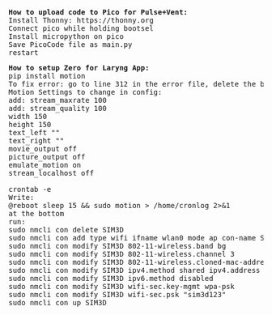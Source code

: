 <pre>
<b>How to upload code to Pico for Pulse+Vent:</b>
Install Thonny: https://thonny.org
Connect pico while holding bootsel
Install micropython on pico
Save PicoCode file as main.py
restart
</pre>

<pre>
<b>How to setup Zero for Laryng App:</b>
pip install motion
To fix error: go to line 312 in the error file, delete the broken line, delete the following lines with just a period.
Motion Settings to change in config:
add: stream_maxrate 100
add: stream_quality 100 
width 150 
height 150
text_left "" 
text_right ""
movie_output off 
picture_output off 
emulate_motion on 
stream_localhost off 

crontab -e
Write:
@reboot sleep 15 && sudo motion > /home/cronlog 2>&1 
at the bottom 
run: 
sudo nmcli con delete SIM3D
sudo nmcli con add type wifi ifname wlan0 mode ap con-name SIM3D ssid SIM3D autoconnect true 
sudo nmcli con modify SIM3D 802-11-wireless.band bg 
sudo nmcli con modify SIM3D 802-11-wireless.channel 3 
sudo nmcli con modify SIM3D 802-11-wireless.cloned-mac-address 00:12:34:56:78:9a
sudo nmcli con modify SIM3D ipv4.method shared ipv4.address 192.168.0.1/24 
sudo nmcli con modify SIM3D ipv6.method disabled 
sudo nmcli con modify SIM3D wifi-sec.key-mgmt wpa-psk 
sudo nmcli con modify SIM3D wifi-sec.psk "sim3d123"  
sudo nmcli con up SIM3D 
</pre>


